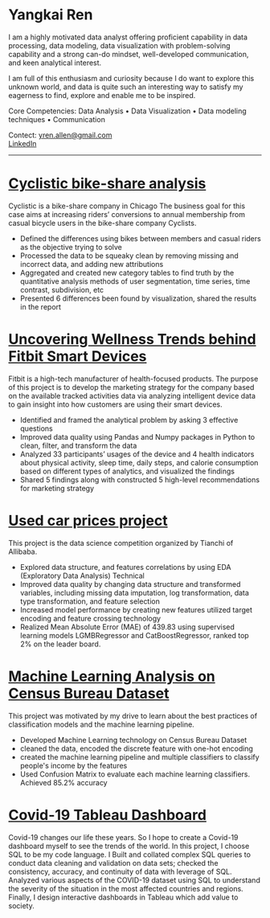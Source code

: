 # Yangkai Ren 

I am a highly motivated data analyst offering proficient capability in data processing, data modeling, data visualization with problem-solving capability and a strong can-do mindset, well-developed communication, and keen analytical interest.

I am full of this enthusiasm and curiosity because I do want to explore this unknown world, and data is quite such an interesting way to satisfy my eagerness to find, explore and enable me to be inspired.

Core Competencies: Data Analysis • Data Visualization • Data modeling techniques • Communication

Contect:
yren.allen@gmail.com  
[LinkedIn](https://www.linkedin.com/in/yangkai-ren-441b64145/)    
    
________________________________________________________________________________________________________________________________________________________________
# [Cyclistic bike-share analysis](https://github.com/YangkaiRen/Bike_Share_Analysis/blob/main/Bike-Share01.ipynb)
Cyclistic is a bike-share company in Chicago
The business goal for this case aims at increasing riders’ conversions to annual membership from casual bicycle users in the bike-share company Cyclists.

+	Defined the differences using bikes between members and casual riders as the objective trying to solve
+	Processed the data to be squeaky clean by removing missing and incorrect data, and adding new attributions
+	Aggregated and created new category tables to find truth by the quantitative analysis methods of user segmentation, time series, time contrast, subdivision, etc
+	Presented 6 differences been found by visualization, shared the results in the report

# [Uncovering Wellness Trends behind Fitbit Smart Devices](https://github.com/YangkaiRen/Fitbit_Smart_Devices_Trends_Analysis/blob/master/BitFit_Case_Study.ipynb)
Fitbit is a high-tech manufacturer of health-focused products. The purpose of this project is to develop the marketing strategy for the company based on the available tracked activities data via analyzing intelligent device data to gain insight into how customers are using their smart devices.   

+	Identified and framed the analytical problem by asking 3 effective questions
+	Improved data quality using Pandas and Numpy packages in Python to clean, filter, and transform the data
+	Analyzed 33 participants’ usages of the device and 4 health indicators about physical activity, sleep time, daily steps, and calorie consumption based on different types of analytics, and visualized the findings
+	Shared 5 findings along with constructed 5 high-level recommendations for marketing strategy


# [Used car prices project ](https://github.com/YangkaiRen/used_car_DA)
This project is the data science competition organized by Tianchi of Allibaba.

+	Explored data structure, and features correlations by using EDA (Exploratory Data Analysis) Technical
+	Improved data quality by changing data structure and transformed variables, including missing data imputation, log transformation, data type transformation, and feature selection
+	Increased model performance by creating new features utilized target encoding and feature crossing technology
+	Realized Mean Absolute Error (MAE) of 439.83 using supervised learning models LGMBRegressor and CatBoostRegressor, ranked top 2% on the leader board.

     

# [Machine Learning Analysis on Census Bureau Dataset](https://github.com/YangkaiRen/Census-Bureau)
This project was motivated by my drive to learn about the best practices of classification models and the machine learning pipeline.

+ Developed Machine Learning technology on Census Bureau Dataset
+ cleaned the data, encoded the discrete feature with one-hot encoding
+ created the machine learning pipeline and multiple classifiers to classify people's income by the features
+ Used Confusion Matrix to evaluate each machine learning classifiers. Achieved 85.2% accuracy
      

# [Covid-19 Tableau Dashboard](https://public.tableau.com/app/profile/allen.ren/viz/covid-19dashboard_16403069544190/Dashboard3)
Covid-19 changes our life these years. So I hope to create a Covid-19 dashboard myself to see the trends of the world. In this project, I choose SQL to be my code language. I Built and collated complex SQL queries to conduct data cleaning and validation on data sets; checked the consistency, accuracy, and continuity of data with leverage of SQL. Analyzed various aspects of the COVID-19 dataset using SQL to understand the severity of the situation in the most affected countries and regions. Finally, I design interactive dashboards in Tableau which add value to society.


